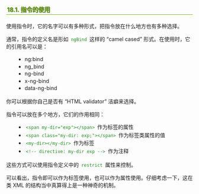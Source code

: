 <h2 style=" border-bottom: 1px solid #69ab01; color: #5e9802; padding: 2px; text-shadow: 1px 1px 1px gray; margin: 20px auto; font-size: medium;">18.1. 指令的使用</h2>

<p style="margin: 15px 0;">
使用指令时，它的名字可以有多种形式，把指令放在什么地方也有多种选择。
</p>
<p style="margin: 15px 0;">
通常，指令的定义名是形如 <code style="margin: auto 3px; color: #228b22; font-family: monospace; ">ngBind</code> 这样的 “camel cased” 形式。在使用时，它的引用名可以是：
</p>

<ul style="line-height: 1.4em; padding: 0px; padding-left: 20px; margin: auto 30px;">
<li>ng:bind
</li>
<li>ng_bind
</li>
<li>ng-bind
</li>
<li>x-ng-bind
</li>
<li>data-ng-bind
</li>
</ul>

<p style="margin: 15px 0;">
你可以根据你自己是否有 “HTML validator” 洁癖来选择。
</p>
<p style="margin: 15px 0;">
指令可以放在多个地方，它们的作用相同：
</p>

<ul style="line-height: 1.4em; padding: 0px; padding-left: 20px; margin: auto 30px;">
<li><code style="margin: auto 3px; color: #228b22; font-family: monospace; ">&lt;span my-dir="exp"&gt;&lt;/span&gt;</code> 作为标签的属性
</li>
<li><code style="margin: auto 3px; color: #228b22; font-family: monospace; ">&lt;span class="my-dir: exp;"&gt;&lt;/span&gt;</code> 作为标签类属性的值
</li>
<li><code style="margin: auto 3px; color: #228b22; font-family: monospace; ">&lt;my-dir&gt;&lt;/my-dir&gt;</code> 作为标签
</li>
<li><code style="margin: auto 3px; color: #228b22; font-family: monospace; ">&lt;!-- directive: my-dir exp --&gt;</code> 作为注释
</li>
</ul>

<p style="margin: 15px 0;">
这些方式可以使用指令定义中的 <code style="margin: auto 3px; color: #228b22; font-family: monospace; ">restrict</code> 属性来控制。
</p>
<p style="margin: 15px 0;">
可以看出，指令即可以作为标签使用，也可以作为属性使用。仔细考虑一下，这在类 XML 的结构当中真算得上是一种神奇的机制。
</p>
